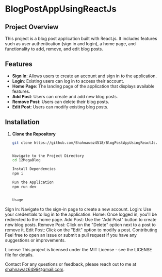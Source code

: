 # BlogPostAppUsingReactJs

## Project Overview

This project is a blog post application built with React.js. It includes features such as user authentication (sign in and login), a home page, and functionality to add, remove, and edit blog posts.

## Features

- **Sign In**: Allows users to create an account and sign in to the application.
- **Login**: Existing users can log in to access their account.
- **Home Page**: The landing page of the application that displays available features.
- **Add Post**: Users can create and add new blog posts.
- **Remove Post**: Users can delete their blog posts.
- **Edit Post**: Users can modify existing blog posts.

## Installation

1. **Clone the Repository**

   ```bash
   git clone https://github.com/Shahnawaz4518/BlogPostAppUsingReactJs.git


   Navigate to the Project Directory
   cd 12MegaBlog

   Install Dependencies
   npm i

   Run the Application
   npm run dev


   Usage
Sign In: Navigate to the sign-in page to create a new account.
Login: Use your credentials to log in to the application.
Home: Once logged in, you'll be redirected to the home page.
Add Post: Use the "Add Post" button to create new blog posts.
Remove Post: Click on the "Delete" option next to a post to remove it.
Edit Post: Click on the "Edit" option to modify a post.
Contributing
Feel free to open an issue or submit a pull request if you have any suggestions or improvements.

License
This project is licensed under the MIT License - see the LICENSE file for details.

Contact
For any questions or feedback, please reach out to me at shahnawaz6499@gmail.com.


   

